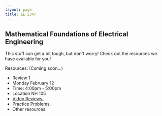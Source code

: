 ```yaml
---
layout: page
title: EE 2347
---
```


## Mathematical Foundations of Electrical Engineering

This stuff can get a bit tough, but don't worry!
Check out the resources we have available for you!

Resources: (Coming soon...)
- Review 1
 - Monday February 12
 - Time: 4:00pm - 5:00pm
 - Location NH 105
- [Video Reviews.](https://youtube.com/channel/UCV0OmOABl9S8e4QHvtNHLow)
- Practice Problems.
- Other resources.
